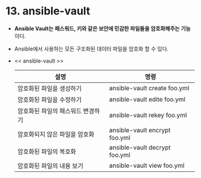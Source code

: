 # 13. ansible-vault

- **Ansible Vault는 패스워드, 키와 같은 보안에 민감한 파일들을 암호화해주는 기능**이다.

- Ansible에서 사용하는 모든 구조화된 데이터 파일을 암호화 할 수 있다.

- << ansible-vault >>

    |설명|명령|
    |----|-----------|
    |암호화된 파일을 생성하기|ansible-vault create foo.yml|
    |암호화된 파일을 수정하기|ansible-vault edite foo.yml|
    |암호화된 파일의 패스워드 변경하기|ansible-vault rekey foo.yml|
    |암호화되지 않은 파일을 암호화|ansible-vault encrypt foo.yml|
    |암호화된 파일의 복호화|ansible-vault decrypt foo.yml|
    |암호화된 파일의 내용 보기|ansible-vault view foo.yml|